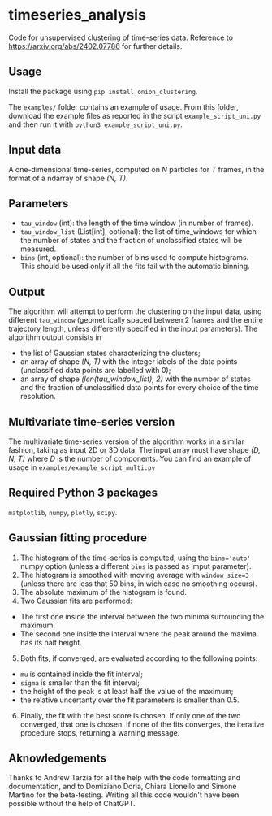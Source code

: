 # timeseries_analysis
Code for unsupervised clustering of time-series data. Reference to https://arxiv.org/abs/2402.07786 for further details. 

## Usage
Install the package using `pip install onion_clustering`. 

The `examples/` folder contains an example of usage. From this folder, download the example files as reported in the script `example_script_uni.py` and then run it with `python3 example_script_uni.py`. 

## Input data
A one-dimensional time-series, computed on *N* particles for *T* frames, in the format of a ndarray of shape *(N, T)*.

## Parameters
* `tau_window` (int): the length of the time window (in number of frames). 
* `tau_window_list` (List[int], optional): the list of time_windows for which the number of states and the fraction of unclassified states will be measured.
* `bins` (int, optional): the number of bins used to compute histograms. This should be used only if all the fits fail with the automatic binning. 

## Output
The algorithm will attempt to perform the clustering on the input data, using different `tau_window` (geometrically spaced between 2 frames and the entire trajectory length, unless differently specified in the input parameters). 
The algorithm output consists in
* the list of Gaussian states characterizing the clusters;
* an array of shape *(N, T)* with the integer labels of the data points (unclassified data points are labelled with 0);
* an array of shape *(len(tau_window_list), 2)* with the number of states and the fraction of unclassified data points for every choice of the time resolution. 

## Multivariate time-series version
The multivariate time-series version of the algorithm works in a similar fashion, taking as input 2D or 3D data. The input array must have shape *(D, N, T)* where _D_ is the number of components. You can find an example of usage in `examples/example_script_multi.py`

## Required Python 3 packages
`matplotlib`, `numpy`, `plotly`, `scipy`. 

## Gaussian fitting procedure
1. The histogram of the time-series is computed, using the `bins='auto'` numpy option (unless a different `bins` is passed as imput parameter). 
2. The histogram is smoothed with moving average with `window_size=3` (unless there are less that 50 bins, in wich case no smoothing occurs). 
3. The absolute maximum of the histogram is found. 
4. Two Gaussian fits are performed:
 * The first one inside the interval between the two minima surrounding the maximum. 
 * The second one inside the interval where the peak around the maxima has its half height. 
5. Both fits, if converged, are evaluated according to the following points:
 * `mu` is contained inside the fit interval;
 * `sigma` is smaller than the fit interval;
 * the height of the peak is at least half the value of the maximum;
 * the relative uncertanty over the fit parameters is smaller than 0.5.
6. Finally, the fit with the best score is chosen. If only one of the two converged, that one is chosen. If none of the fits converges, the iterative procedure stops, returning a warning message. 

## Aknowledgements
Thanks to Andrew Tarzia for all the help with the code formatting and documentation, and to Domiziano Doria, Chiara Lionello and Simone Martino for the beta-testing. Writing all this code wouldn't have been possible without the help of ChatGPT. 
